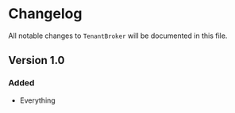 # Changelog

All notable changes to `TenantBroker` will be documented in this file.

## Version 1.0

### Added
- Everything
